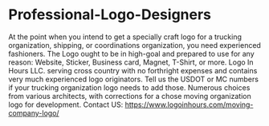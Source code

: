 # Professional-Logo-Designers
At the point when you intend to get a specially craft logo for a trucking organization, shipping, or coordinations organization, you need experienced fashioners. The Logo ought to be in high-goal and prepared to use for any reason: Website, Sticker, Business card, Magnet, T-Shirt, or more. Logo In Hours LLC. serving cross country with no forthright expenses and contains very much experienced logo originators. Tell us the USDOT or MC numbers if your trucking organization logo needs to add those. Numerous choices from various architects, with corrections for a chose moving organization logo for development. Contact US: https://www.logoinhours.com/moving-company-logo/
